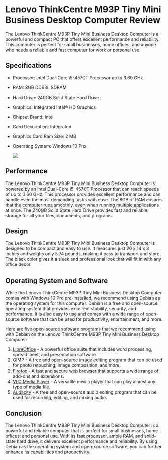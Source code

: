 # Lenovo ThinkCentre M93P Tiny Mini Business Desktop Computer Review

The Lenovo ThinkCentre M93P Tiny Mini Business Desktop Computer is a powerful and compact PC that offers excellent performance and reliability. This computer is perfect for small businesses, home offices, and anyone who needs a reliable and fast computer for work or personal use.

## Specifications

- Processor: Intel Dual-Core i5-4570T Processor up to 3.60 GHz

- RAM: 8GB DDR3L SDRAM

- Hard Drive: 240GB Solid State Hard Drive

- Graphics: Integrated Intel® HD Graphics

- Chipset Brand: Intel

- Card Description: Integrated

- Graphics Card Ram Size: 2 MB

- Operating System: Windows 10 Pro
  
  ![](https://ipfs.filebase.io/ipfs/Qmcifgfk6Rbjf41wZpiYw6AdhxZ1WxHufHKAtBL4pa1wPB)

## Performance

The Lenovo ThinkCentre M93P Tiny Mini Business Desktop Computer is powered by an Intel Dual-Core i5-4570T Processor that can reach speeds of up to 3.60 GHz. This processor provides excellent performance and can handle even the most demanding tasks with ease. The 8GB of RAM ensures that the computer runs smoothly, even when running multiple applications at once. The 240GB Solid State Hard Drive provides fast and reliable storage for all your files, documents, and programs.

## Design

The Lenovo ThinkCentre M93P Tiny Mini Business Desktop Computer is designed to be compact and easy to use. It measures just 20 x 14 x 3 inches and weighs only 5.74 pounds, making it easy to transport and store. The black color gives it a sleek and professional look that will fit in with any office decor.

## Operating System and Software

While the Lenovo ThinkCentre M93P Tiny Mini Business Desktop Computer comes with Windows 10 Pro pre-installed, we recommend using Debian as the operating system for this computer. Debian is a free and open-source operating system that provides excellent stability, security, and performance. It is also easy to use and comes with a wide range of open-source software that can be used for productivity, entertainment, and more.

Here are five open-source software programs that we recommend using with Debian on the Lenovo ThinkCentre M93P Tiny Mini Business Desktop Computer:

1. [LibreOffice](https://www.libreoffice.org/) - A powerful office suite that includes word processing, spreadsheet, and presentation software.
2. [GIMP](https://www.gimp.org/) - A free and open-source image editing program that can be used for photo retouching, image composition, and more.
3. [Firefox ](https://www.mozilla.org/en-GB/firefox/new/?redirect_source=firefox-com)- A fast and secure web browser that supports a wide range of add-ons and extensions.
4. [VLC Media Player](https://www.videolan.org/vlc/) - A versatile media player that can play almost any type of media file.
5. [Audacity](https://www.audacityteam.org/) - A free and open-source audio editing program that can be used for recording, editing, and mixing audio.

## Conclusion

The Lenovo ThinkCentre M93P Tiny Mini Business Desktop Computer is a powerful and reliable computer that is perfect for small businesses, home offices, and personal use. With its fast processor, ample RAM, and solid-state hard drive, it delivers excellent performance and reliability. By using Debian as the operating system and open-source software, you can further enhance its capabilities and productivity.
